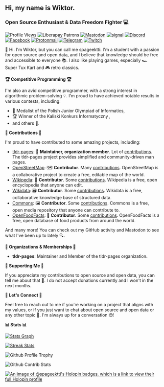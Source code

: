 ## **Hi, my name is Wiktor.**
### **Open Source Enthusiast & Data Freedom Fighter 💻**

![Profile Views](https://komarev.com/ghpvc/?username=spageektti)
![Liberapay Patrons](https://img.shields.io/liberapay/patrons/spageektti.svg?logo=liberapay)
[![Mastodon](https://img.shields.io/badge/Mastodon-6364FF?logo=mastodon&logoColor=fff)](https://mastodon.social/invite/YMzUenDg)
[![signal](https://img.shields.io/badge/Signal-blue?logo=signal&logoColor=white)](https://signal.me/#eu/uewaVaf6jIEDAmae2gGSqNeLrhk_1wKmOLAdEBmZWQ4M7lIg12hHqZK5ophGkDTD)
[![Discord](https://img.shields.io/badge/Discord-%235865F2.svg?logo=discord&logoColor=white)](https://discordapp.com/users/1236816998059606071)
[![Facebook](https://img.shields.io/badge/Facebook-%231877F2.svg?logo=Facebook&logoColor=white)](https://www.facebook.com/wiktor.perskawiec)
[![Protonmail](https://img.shields.io/badge/ProtonMail-8B89CC?logo=protonmail&logoColor=white)](mailto:spageektti@proton.me)
[![Telegram](https://img.shields.io/badge/Telegram-2CA5E0?logo=telegram&logoColor=white)](https://t.me/spageektti)
[![Twitch](https://img.shields.io/badge/Twitch-%239146FF.svg?logo=Twitch&logoColor=white)](https://www.twitch.tv/spageektti)

👋 Hi. I'm Wiktor, but you can call me spageektti. I'm a student with a passion for open source and open data, and I believe that knowledge should be free and accessible to everyone 📚. I also like playing games, especially 🏎️ Super Tux Kart and  🎮 retro classics.

**🏆 Competitive Programming 🏆**

I'm also an avid competitive programmer, with a strong interest in algorithmic problem-solving 💡. I'm proud to have achieved notable results in various contests, including:

* 🏅 Medalist of the Polish Junior Olympiad of Informatics,
* 🏆 Winner of the Kaliski Konkurs Informatyczny ,
* and others 🎉.

**🎁 Contributions 🎁**

I'm proud to have contributed to some amazing projects, including:

* [tldr-pages](https://github.com/tldr-pages/tldr): 📝 **Maintainer, organization member**. Lot of [contributions](https://github.com/tldr-pages/tldr/graphs/contributors). The tldr-pages project provides simplified and community-driven man pages.
* [OpenStreetMap](https://openstreetmap.org): 🗺️ **Contributor**. Many [contributions](https://openstreetmap.org). OpenStreetMap is a collaborative project to create a free, editable map of the world.
* [Wikipedia](https://wikipedia.org): 📖 **Contributor**. Some [contributions](https://xtools.wmcloud.org/ec/en.wikipedia.org/Spageektti). Wikipedia is a free, open encyclopedia that anyone can edit.
* [Wikidata](https://wikidata.org): 🗃️ **Contributor**. Some [contributions](https://xtools.wmcloud.org/ec/www.wikidata.org/Spageektti). Wikidata is a free, collaborative knowledge base of structured data.
* [Commons](https://commons.wikimedia.org): 🖼️ **Contributor**. Some [contributions](https://xtools.wmcloud.org/ec/commons.wikimedia.org/Spageektti). Commons is a free, open media repository that anyone can contribute to.
* [OpenFoodFacts](https://openfoodfacts.org): 🍔 **Contributor**. Some [contributions](https://world.openfoodfacts.org/contributor/spageektti). OpenFoodFacts is a free, open database of food products from around the world.

And many more! You can check out my GitHub activity and Mastodon to see what I've been up to lately 🔍.

**👥 Organizations & Memberships 👥**

* **tldr-pages**: Maintainer and Member of the tldr-pages organization.

**🙏 Supporting Me 🙏**

If you appreciate my contributions to open source and open data, you can tell me about that 💬. I do not accept donations currently and I won't in the next months. 

**📲 Let's Connect 📲**

Feel free to reach out to me if you're working on a project that aligns with my values, or if you just want to chat about open source and open data or any other topic 💬. I'm always up for a conversation 😊! 

**📊 Stats 📊**

[![Stats Graph](https://gh-stats.spageektti.cc/api?username=spageektti&hide_title=false&hide_rank=false&show_icons=true&count_private=true&disable_animations=false&theme=vue-dark&locale=en&hide_border=false&show=reviews%2Cdiscussions_started%2Cdiscussions_answered%2Cprs_merged%2Cprs_merged_percentage)](https://gh-stats.spageektti.cc/api?username=spageektti&hide_title=false&hide_rank=false&show_icons=true&count_private=true&disable_animations=false&theme=vue-dark&locale=en&hide_border=false&show=reviews%2Cdiscussions_started%2Cdiscussions_answered%2Cprs_merged%2Cprs_merged_percentage)

[![Streak Stats](https://gh-streak.spageektti.cc/?user=spageektti&theme=vue-dark&hide_border=false)](https://gh-streak.spageektti.cc/?user=spageektti&theme=vue-dark&hide_border=false)

![Github Profile Trophy](https://github-profile-trophy.vercel.app/?username=spageektti&theme=onedark)

![Github Contrib Stats](https://github-contributor-stats.vercel.app/api?username=spageektti&limit=10&theme=dark&combine_all_yearly_contributions=true)

[![An image of @spageektti's Holopin badges, which is a link to view their full Holopin profile](https://holopin.me/spageektti)](https://holopin.io/@spageektti)